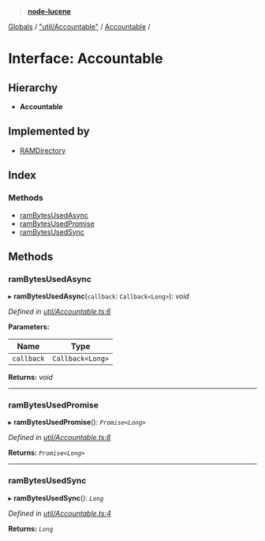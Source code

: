 > **[node-lucene](../README.md)**

[Globals](../README.md) / ["util/Accountable"](../modules/_util_accountable_.md) / [Accountable](_util_accountable_.accountable.md) /

# Interface: Accountable

## Hierarchy

* **Accountable**

## Implemented by

* [RAMDirectory](../classes/_store_ramdirectory_.ramdirectory.md)

## Index

### Methods

* [ramBytesUsedAsync](_util_accountable_.accountable.md#rambytesusedasync)
* [ramBytesUsedPromise](_util_accountable_.accountable.md#rambytesusedpromise)
* [ramBytesUsedSync](_util_accountable_.accountable.md#rambytesusedsync)

## Methods

###  ramBytesUsedAsync

▸ **ramBytesUsedAsync**(`callback`: `Callback<Long>`): *void*

*Defined in [util/Accountable.ts:6](https://github.com/cancerberoSgx/node-lucene/blob/7855316/node-lucene/src/util/Accountable.ts#L6)*

**Parameters:**

Name | Type |
------ | ------ |
`callback` | `Callback<Long>` |

**Returns:** *void*

___

###  ramBytesUsedPromise

▸ **ramBytesUsedPromise**(): *`Promise<Long>`*

*Defined in [util/Accountable.ts:8](https://github.com/cancerberoSgx/node-lucene/blob/7855316/node-lucene/src/util/Accountable.ts#L8)*

**Returns:** *`Promise<Long>`*

___

###  ramBytesUsedSync

▸ **ramBytesUsedSync**(): *`Long`*

*Defined in [util/Accountable.ts:4](https://github.com/cancerberoSgx/node-lucene/blob/7855316/node-lucene/src/util/Accountable.ts#L4)*

**Returns:** *`Long`*